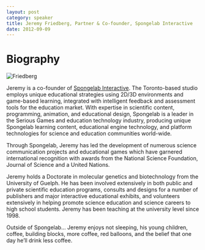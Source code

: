 ```yaml
---
layout: post
category: speaker
title: Jeremy Friedberg, Partner & Co-founder, Spongelab Interactive
date: 2012-09-09
---
```


# Biography

![Friedberg](/img/post_img/Friedburg.jpg)

Jeremy is a co-founder of [Spongelab Interactive](http://www.spongelab.com/index.cfm). The Toronto-based studio employs unique educational strategies using 2D/3D environments and game-based learning, integrated with intelligent feedback and assessment tools for the education market. With expertise in scientific content, programming, animation, and educational design, Spongelab is a leader in the Serious Games and education technology industry, producing unique Spongelab learning content, educational engine technology, and platform technologies for science and education communities world-wide.

Through Spongelab, Jeremy has led the development of numerous science communication projects and educational games which have garnered international recognition with awards from the National Science Foundation, Journal of Science and a United Nations.

Jeremy holds a Doctorate in molecular genetics and biotechnology from the University of Guelph. He has been involved extensively in both public and private scientific education programs, consults and designs for a number of publishers and major interactive educational exhibits, and volunteers extensively in helping promote science education and science careers to high school students. Jeremy has been teaching at the university level since 1998.

Outside of Spongelab… Jeremy enjoys not sleeping, his young children, coffee, building blocks, more coffee, red balloons, and the belief that one day he’ll drink less coffee.
